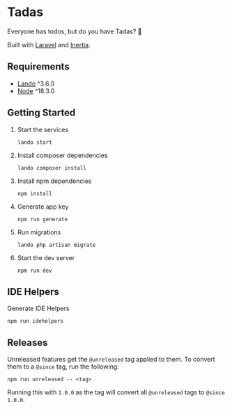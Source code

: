 # Tadas

Everyone has todos, but do you have Tadas? 🎉

Built with [Laravel](https://laravel.com/) and [Inertia](https://inertiajs.com/).

## Requirements

- [Lando](https://lando.dev/) ^3.6.0
- [Node](https://nodejs.org) ^18.3.0

## Getting Started

1.  Start the services

        lando start

2.  Install composer dependencies

        lando composer install

3.  Install npm dependencies

        npm install

4.  Generate app key

        npm run generate

5.  Run migrations

        lando php artisan migrate

6.  Start the dev server

        npm run dev

## IDE Helpers

Generate IDE Helpers

    npm run idehelpers

## Releases

Unreleased features get the `@unreleased` tag applied to them.
To convert them to a `@since` tag, run the following:

    npm run unreleased -- <tag>

Running this with `1.0.0` as the tag will convert all `@unreleased` tags to `@since 1.0.0`.
